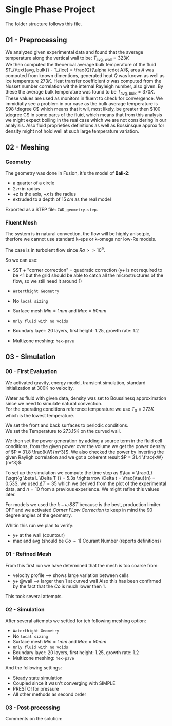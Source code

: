 # Single Phase Project
The folder structure follows this file.

## 01 - Preprocessing
We analyzed given experimental data and found that the average temperature along the vertical wall to be: $T_{\text{avg, wall}} = 323K$  
We then computed the theoerical average bulk temperature of the fluid $T_{\text{avg, bulk}} - T_{ice} = \frac{Q}{\alpha \cdot A}$, area $A$ was computed from known dimentions, generated heat $Q$ was known as well as ice temperature $273K$.  Heat transfer coefficient $\alpha$ was computed from the Nusset number correlation wit the internal Rayleigh number, also given. By these the average bulk temperature was found to be $T_{\text{avg, bulk}} = 370K$.  
These values are used as monitors in fluent to check for convergence. We immidiatly see a problem in our case as the bulk average temperature is $98 \degree C$ which means that it wil, most likely, be greater then $100 \degree C$ in some parts of the fluid, which means that from this analysis we might expect boiling in the real case which we are not considering in our analyisis. Also fluid proprieties definitions as well as Bossinsque approx for density might not hold well at such large temperature variation. 

## 02 - Meshing
### Geometry
The geometry was done in Fusion, it's the model of **Bali-2**: 
- a quarter of a circle
- $2 \, m$ in radius 
- $+z$ is the axis, $+x$ is the radius
- extruded to a depth of $15 \, cm$ as the real model

Exported as a STEP file: `CAD_geometry.step`.  

### Fluent Mesh
The system is in natural convection, the flow will be highly anisotpic, therfore we cannot use standard k-eps or k-omega nor low-Re models.  

The case is in turbolent flow since $Ra >> 10^{9}$.  

So we can use:
- SST + "corner correction" = quadratic correction (y+ is not required to be <1 but the grid should be able to catch all the microstructures of the flow, so we still need it around 1)

- `Waterthight Geometry`
- No `local sizing`
- Surface mesh $Min = 1 mm$ and $Max = 50mm$  
- `Only fluid with no voids`
- Boundary layer: $20$ layers, first height: $1.25$, growth rate: $1.2$
- Multizone meshing: `hex-pave`

## 03 - Simulation
### 00 - First Evaluation
We activated gravity, energy model, transient simulation, standard initialization at 300K no velocity.  

Water as fluid with given data, density was set to Boussinesq approximation since we need to simulate natural convection.  
For the operating conditions reference temperature we use $T_0 = 273K$ which is the lowest temperature.  


We set the front and back surfaces to periodic conditions.  
We set the Temperature to 273.15K on the curved wall.  

We then set the power generation by adding a source term in the fluid cell conditions, from the given power over the volume we get the power density of $P = 31.8 \frac{kW}{m^3}$. We also checked the power by inverting the given Rayligh correlation and we got a coherent result $P = 31.4 \frac{kW}{m^3}$.  

To set up the simulation we compute the time step as  $\tau = \frac{L}{\sqrt{g \beta L \Delta T }} = 5.3s \rightarrow \Delta t = \frac{\tau}{n} = 0.53$, we used $\Delta T = 35$ which we derived from the plot of the experimental data, and $n = 10$ from a previous experience. We might refine this values later.

For models we used the $k-\omega \, SST$ because is the best, production limiter OFF and we activated *Corner FLow Correction* to keep in mind the 90 degree angles of the geometry.

Whitin this run we plan to verify:
- y+ at the wall (countour)
- max and avg (should be $Co \sim 1$) Courant Number (reports definitions)
  
### 01 - Refined Mesh
From this first run we have determined that the mesh is too coarse from:
- velocity profile --> shows large variation between cells
- y+ @wall --> larger then 1 at curved wall
Also this has been confirmed by the fact that the $Co$ is much lower then 1.

This took several attempts.

### 02 - Simulation
After several attempts we settled for teh following meshing option:  
- `Waterthight Geometry`
- No `local sizing`
- Surface mesh $Min = 1 mm$ and $Max = 50mm$  
- `Only fluid with no voids`
- Boundary layer: $20$ layers, first height: $1.25$, growth rate: $1.2$
- Multizone meshing: `hex-pave`

And the following settings:
- Steady state simulation  
- Coupled since it wasn't converging with SIMPLE    
- PRESTO! for pressure  
- All other methods as second order  

### 03 - Post-processing
Comments on the solution:  



